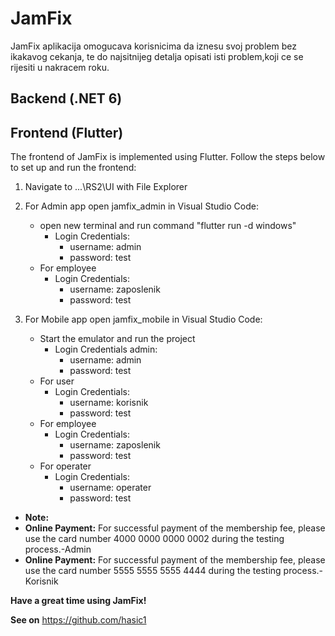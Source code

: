 # JamFix

JamFix aplikacija omogucava korisnicima da iznesu svoj problem bez ikakavog cekanja, te do najsitnijeg detalja opisati isti problem,koji ce se rijesiti u nakracem roku.

## Backend (.NET 6)

## Frontend (Flutter)

The frontend of JamFix is implemented using Flutter. Follow the steps below to set up and run the frontend:

1. Navigate to ...\RS2\UI with File Explorer
2.  For Admin app open jamfix_admin in Visual Studio Code:
    - open new terminal and run command "flutter run -d windows"
        - Login Credentials: 
            - username: admin
            - password: test
    - For employee
        - Login Credentials: 
            - username: zaposlenik
            - password: test

3.  For Mobile app open jamfix_mobile in Visual Studio Code:
    - Start the emulator and run the project
        - Login Credentials admin: 
            - username: admin
            - password: test
    - For user
        - Login Credentials: 
            - username: korisnik
            - password: test
    - For employee
        - Login Credentials: 
            - username: zaposlenik
            - password: test
    - For operater
        - Login Credentials: 
            - username: operater
            - password: test

- **Note:** 
- **Online Payment:** For successful payment of the membership fee, please use the card number 4000 0000 0000 0002 during the testing process.-Admin
- **Online Payment:** For successful payment of the membership fee, please use the card number 5555 5555 5555 4444 during the testing process.-Korisnik

**Have a great time using JamFix!**

**See on** https://github.com/hasic1








   